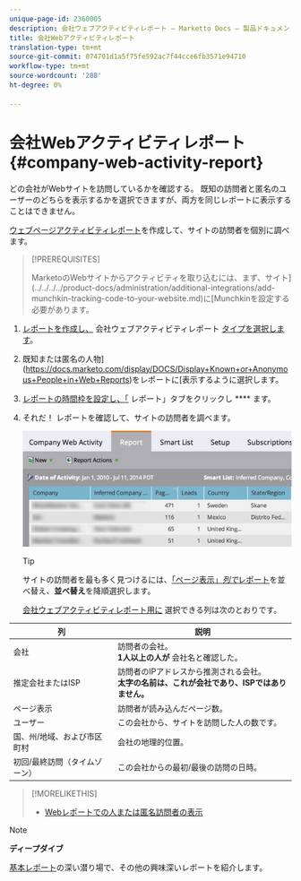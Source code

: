 ```yaml
---
unique-page-id: 2360005
description: 会社ウェブアクティビティレポート — Marketto Docs — 製品ドキュメント
title: 会社Webアクティビティレポート
translation-type: tm+mt
source-git-commit: 074701d1a5f75fe592ac7f44cce6fb3571e94710
workflow-type: tm+mt
source-wordcount: '288'
ht-degree: 0%

---
```



# 会社Webアクティビティレポート{#company-web-activity-report}

どの会社がWebサイトを訪問しているかを確認する。 既知の訪問者と匿名のユーザーのどちらを表示するかを選択できますが、両方を同じレポートに表示することはできません。

[ウェブページアクティビティレポート](web-page-activity-report.md)を作成して、サイトの訪問者を個別に調べます。

>[!PREREQUISITES]
>
>MarketoのWebサイトからアクティビティを取り込むには、まず、サイト](../../../../product-docs/administration/additional-integrations/add-munchkin-tracking-code-to-your-website.md)に[Munchkinを設定する必要があります。

1. [レポートを作成し、](../../../../product-docs/reporting/basic-reporting/creating-reports/create-a-report-in-a-program.md) 会社ウェブアクティビティレポート  [タイプを選択します](report-type-overview.md)。
1. 既知または匿名の人物](https://docs.marketo.com/display/DOCS/Display+Known+or+Anonymous+People+in+Web+Reports)をレポートに[表示するように選択します。
1. [レポートの時間枠を設定し、「](../../../../product-docs/reporting/basic-reporting/editing-reports/change-a-report-time-frame.md) レポート」タブをクリックし **** ます。
1. それだ！ レポートを確認して、サイトの訪問者を調べます。

   ![](assets/image2014-9-16-11-3a0-3a24.png)

   >[!TIP]
   >
   >サイトの訪問者を最も多く見つけるには、[「ページ表示」*列で*&#x200B;レポート](../../../../product-docs/reporting/basic-reporting/editing-reports/sort-report-on-columns.md)を並べ替え、**並べ替え**&#x200B;を降順選択します。

   [会社ウェブアクティビティレポート用に](../../../../product-docs/reporting/basic-reporting/editing-reports/select-report-columns.md) 選択できる列は次のとおりです。

<table> 
 <thead> 
  <tr> 
   <th>列</th> 
   <th>説明</th> 
  </tr> 
 </thead> 
 <tbody> 
  <tr> 
   <td>会社</td> 
   <td>訪問者の会社。<br> <strong>1人以上の人が</strong> 会社名と確認した。</td> 
  </tr> 
  <tr> 
   <td>推定会社またはISP</td> 
   <td>訪問者のIPアドレスから推測される会社。 <br> <strong>太字の名前は、これが会社であり、ISPではありません。</strong>  </td> 
  </tr> 
  <tr> 
   <td>ページ表示</td> 
   <td>訪問者が読み込んだページ数。</td> 
  </tr> 
  <tr> 
   <td>ユーザー</td> 
   <td>この会社から、サイトを訪問した人の数です。</td> 
  </tr> 
  <tr> 
   <td>国、州/地域、および市区町村</td> 
   <td>会社の地理的位置。</td> 
  </tr> 
  <tr> 
   <td>初回/最終訪問（タイムゾーン）</td> 
   <td>この会社からの最初/最後の訪問の日時。</td> 
  </tr> 
 </tbody> 
</table>

>[!MORELIKETHIS]
>
>* [Webレポートでの人または匿名訪問者の表示](../../../../product-docs/reporting/basic-reporting/report-activity/display-people-or-anonymous-visitors-in-web-reports.md)


>[!NOTE]
>
>**ディープダイブ**
>
>[基本レポート](http://docs.marketo.com/display/docs/basic+reporting)の深い潜り場で、その他の興味深いレポートを紹介します。
